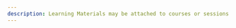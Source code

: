 ```yaml
---
description: Learning Materials may be attached to courses or sessions. In order to be used with Ilios, materials must be tagged with certain additional information. This is covered in the upcoming chapters.
---
```

